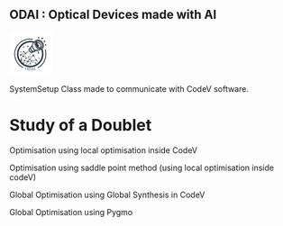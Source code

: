 ## ODAI : Optical Devices made with AI
<img
  src="logo_final.png"
  alt="Alt text"
  title="Optional title"
  style="display: inline-block; margin: 0 auto; width: 15%;">

SystemSetup Class made to communicate with CodeV software. 

# Study of a Doublet 
Optimisation using local optimisation inside CodeV

Optimisation using saddle point method (using local optimisation inside codeV)

Global Optimisation using Global Synthesis in CodeV

Global Optimisation using Pygmo


